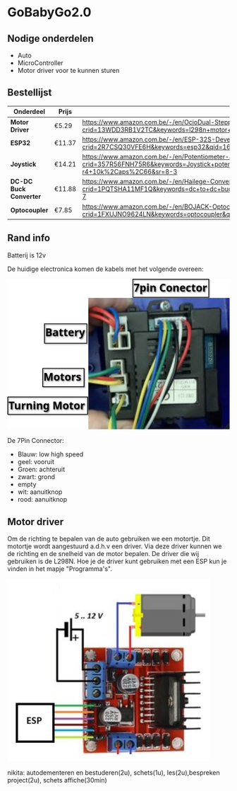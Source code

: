 # GoBabyGo2.0

## Nodige onderdelen

- Auto
- MicroController
- Motor driver voor te kunnen sturen

## Bestellijst
| **Onderdeel**            | **Prijs** | **Link**                                                                                                                                                                                                                                                                |
|--------------------------|-----------|-------------------------------------------------------------------------------------------------------------------------------------------------------------------------------------------------------------------------------------------------------------------------|
| **Motor Driver**         | €5.29     | https://www.amazon.com.be/-/en/OcioDual-Stepper-Electronics-Projects-Raspberry/dp/B07YNR5KWP/ref=sr_1_10?crid=13WDD3RB1V2TC&keywords=l298n+motor+driver&qid=1695624708&sprefix=l298n+motor+driver%2Caps%2C69&sr=8-10                                                    |
| **ESP32**                | €11.37    | https://www.amazon.com.be/-/en/ESP-32S-Development-Antenna-Bluetooth-Arduino/dp/B07XH45MWW/ref=sr_1_27?crid=2R7CSQ30VFE6H&keywords=esp32&qid=1695629494&sprefix=esp32%2Caps%2C166&sr=8-27&th=1                                                                          |
| **Joystick**             | €14.21    | https://www.amazon.com.be/-/en/Potentiometer-JH-D202X-R2-Controller-Photography-Accessories/dp/B09J2C4DN5/ref=sr_1_3?crid=357R56FNH75R6&keywords=Joystick+potentiometer+JH-D202X-R4+10K&qid=1695624613&sprefix=joystick+potentiometer+jh-d202x-r4+10k%2Caps%2C66&sr=8-3 |
| **DC-DC Buck Converter** | €11.88    | https://www.amazon.com.be/-/en/Hailege-Converter-1-25-36V-Adjustable-Step-down/dp/B07XRF9NWP/ref=sr_1_7?crid=1PQTSHA11MF1Q&keywords=dc+to+dc+buck+converter+adjustable&qid=1695628749&sprefix=dc+to+dc+buck+converter+adjustable%2Caps%2C71&sr=8-7                      |
| **Optocoupler** | €7.85    | https://www.amazon.com.be/-/en/BOJACK-Optocoupler-Installation-Spacing-Package/dp/B08CXKZ98W/ref=sr_1_6?crid=1FXUJNO9624LN&keywords=optocoupler&qid=1695634939&sprefix=optocoupler%2Caps%2C69&sr=8-6                      |

## Rand info

Batterij is 12v 

De huidige electronica komen de kabels met het volgende overeen:

![Driver](./Img/DriverPicture.jpg)

De 7Pin Connector:
- Blauw: low high speed
- geel: vooruit
- Groen: achteruit
- zwart: grond
- empty
- wit: aanuitknop
- rood: aanuitknop

## Motor driver
Om de richting te bepalen van de auto gebruiken we een motortje. Dit motortje wordt aangestuurd a.d.h.v een driver. 
Via deze driver kunnen we de richting en de snelheid van de motor bepalen. De driver die wij gebruiken is de L298N.
Hoe je de driver kunt gebruiken met een ESP kun je vinden in het mapje "Programma's".

![Aansluitschema Driver](./Img/Aansluitschema%20L298N%20H-brug.jpg) 

nikita: autodementeren en bestuderen(2u), schets(1u), les(2u),bespreken project(2u), schets affiche(30min)

